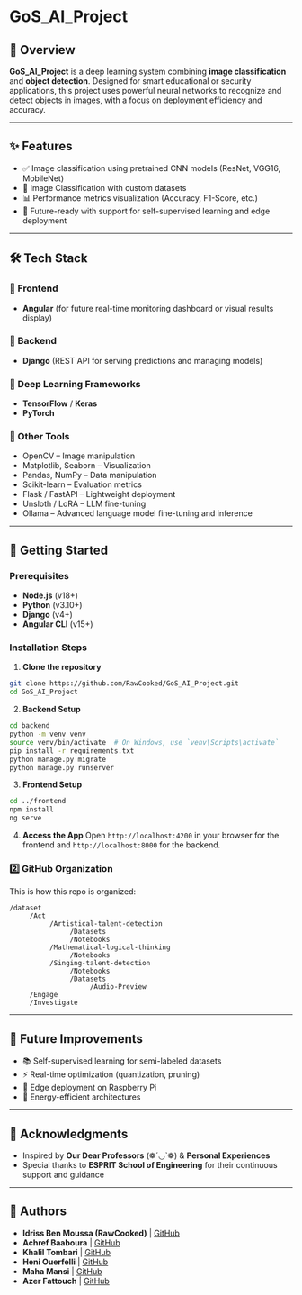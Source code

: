 # GoS\_AI\_Project

## 🧠 Overview

**GoS\_AI\_Project** is a deep learning system combining **image classification** and **object detection**. Designed for smart educational or security applications, this project uses powerful neural networks to recognize and detect objects in images, with a focus on deployment efficiency and accuracy.

---

## ✨ Features

* ✅ Image classification using pretrained CNN models (ResNet, VGG16, MobileNet)
* 🎯 Image Classification with custom datasets
* 📊 Performance metrics visualization (Accuracy, F1-Score, etc.)
* 🧠 Future-ready with support for self-supervised learning and edge deployment

---

## 🛠️ Tech Stack

### 🔹 Frontend

* **Angular** (for future real-time monitoring dashboard or visual results display)

### 🔹 Backend

* **Django** (REST API for serving predictions and managing models)

### 🔹 Deep Learning Frameworks

* **TensorFlow** / **Keras**
* **PyTorch**

### 🔹 Other Tools

* OpenCV – Image manipulation
* Matplotlib, Seaborn – Visualization
* Pandas, NumPy – Data manipulation
* Scikit-learn – Evaluation metrics
* Flask / FastAPI – Lightweight deployment
* Unsloth / LoRA – LLM fine-tuning
* Ollama – Advanced language model fine-tuning and inference

---

## 🚀 Getting Started

### Prerequisites

* **Node.js** (v18+)
* **Python** (v3.10+)
* **Django** (v4+)
* **Angular CLI** (v15+)

### Installation Steps

1. **Clone the repository**

```bash
git clone https://github.com/RawCooked/GoS_AI_Project.git
cd GoS_AI_Project
```

2. **Backend Setup**

```bash
cd backend
python -m venv venv
source venv/bin/activate  # On Windows, use `venv\Scripts\activate`
pip install -r requirements.txt
python manage.py migrate
python manage.py runserver
```

3. **Frontend Setup**

```bash
cd ../frontend
npm install
ng serve
```

4. **Access the App**
   Open `http://localhost:4200` in your browser for the frontend and `http://localhost:8000` for the backend.

### 2️⃣ GitHub Organization

This is how this repo is organized:

```
/dataset
     /Act
          /Artistical-talent-detection
               /Datasets
               /Notebooks
          /Mathematical-logical-thinking
               /Notebooks
          /Singing-talent-detection
               /Notebooks
               /Datasets
                    /Audio-Preview
     /Engage
     /Investigate
```

---

## 🚧 Future Improvements

* 📚 Self-supervised learning for semi-labeled datasets
* ⚡ Real-time optimization (quantization, pruning)
* 🧠 Edge deployment on Raspberry Pi
* 🔋 Energy-efficient architectures

---

## 🙌 Acknowledgments

* Inspired by **Our Dear Professors** (❁´◡\`❁) & **Personal Experiences**
* Special thanks to **ESPRIT School of Engineering** for their continuous support and guidance

---

## 👥 Authors

* **Idriss Ben Moussa (RawCooked)** | [GitHub](https://github.com/RawCooked)
* **Achref Baaboura** | [GitHub](https://github.com/Baaboura)
* **Khalil Tombari** | [GitHub](https://github.com/khalilou123)
* **Heni Ouerfelli** | [GitHub](https://github.com/RawCooked)
* **Maha Mansi** | [GitHub](https://github.com/MahaMensi)
* **Azer Fattouch** | [GitHub](https://github.com/RawCooked)
